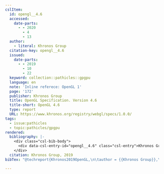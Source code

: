 ```yaml
---
cslItem:
  id: opengl__4.6
  accessed:
    date-parts:
      - - 2020
        - 4
        - 13
  author:
    - literal: Khronos Group
  citation-key: opengl__4.6
  issued:
    date-parts:
      - - 2019
        - 10
        - 22
  keyword: collection::pathicles::gpgpu
  language: en
  note: 'Inline referece: OpenGL 1'
  page: '172'
  publisher: Khronos Group
  title: OpenGL Specification. Version 4.6
  title-short: OpenGL 4.6
  type: report
  URL: https://www.khronos.org/registry/webgl/specs/1.0.0/
tags:
  - issue:pathicles
  - topic:pathicles/gpgpu
rendered:
  bibliography: |-
    <div class="csl-bib-body">
      <div data-csl-entry-id="opengl__4.6" class="csl-entry">Khronos Group 2019 <i>OpenGL Specification. Version 4.6</i>. Khronos Group, p. 172. Available at: https://www.khronos.org/registry/webgl/specs/1.0.0/ (Accessed: April 13, 2020).</div>
    </div>
  citation: Khronos Group, 2019
bibTex: "@techreport{Khronos2019OpenGL,\n\tauthor = {{Khronos Group}},\n\tyear = {2019},\n\tmonth = {oct 22},\n\tnote = {Inline referece: OpenGL 1},\n\tpages = {172},\n\tinstitution = {Khronos Group},\n\ttitle = {OpenGL {Specification}. {Version} 4.6},\n}\n\n"

---
```

